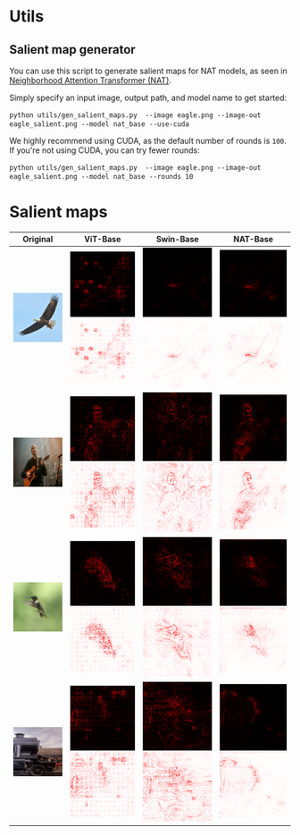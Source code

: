 # Utils

## Salient map generator
You can use this script to generate salient maps for NAT models, as seen in 
[Neighborhood Attention Transformer (NAT)](https://arxiv.org/abs/2204.07143).

Simply specify an input image, output path, and model name to get started:

```
python utils/gen_salient_maps.py  --image eagle.png --image-out eagle_salient.png --model nat_base --use-cuda
```

We highly recommend using CUDA, as the default number of rounds is `100`.
If you're not using CUDA, you can try fewer rounds:

```
python utils/gen_salient_maps.py  --image eagle.png --image-out eagle_salient.png --model nat_base --rounds 10
```

# Salient maps

| Original | ViT-Base | Swin-Base | NAT-Base |
|---|---|---|---|
| ![img0](../assets/nat/salient/img0.png) | ![img0-vit-dark](../assets/nat/salient/img0_vit_dark.png#gh-dark-mode-only)![img0-vit-light](../assets/nat/salient/img0_vit_light.png#gh-light-mode-only)  | ![img0-swin-dark](../assets/nat/salient/img0_swin_dark.png#gh-dark-mode-only)![img0-swin-light](../assets/nat/salient/img0_swin_light.png#gh-light-mode-only) | ![img0-nat-dark](../assets/nat/salient/img0_nat_dark.png#gh-dark-mode-only)![img0-nat-light](../assets/nat/salient/img0_nat_light.png#gh-light-mode-only) |
| ![img1](../assets/nat/salient/img1.png) | ![img1-vit-dark](../assets/nat/salient/img1_vit_dark.png#gh-dark-mode-only)![img1-vit-light](../assets/nat/salient/img1_vit_light.png#gh-light-mode-only)  | ![img1-swin-dark](../assets/nat/salient/img1_swin_dark.png#gh-dark-mode-only)![img1-swin-light](../assets/nat/salient/img1_swin_light.png#gh-light-mode-only) | ![img1-nat-dark](../assets/nat/salient/img1_nat_dark.png#gh-dark-mode-only)![img1-nat-light](../assets/nat/salient/img1_nat_light.png#gh-light-mode-only) |
| ![img2](../assets/nat/salient/img2.png) | ![img2-vit-dark](../assets/nat/salient/img2_vit_dark.png#gh-dark-mode-only)![img2-vit-light](../assets/nat/salient/img2_vit_light.png#gh-light-mode-only)  | ![img2-swin-dark](../assets/nat/salient/img2_swin_dark.png#gh-dark-mode-only)![img2-swin-light](../assets/nat/salient/img2_swin_light.png#gh-light-mode-only) | ![img2-nat-dark](../assets/nat/salient/img2_nat_dark.png#gh-dark-mode-only)![img2-nat-light](../assets/nat/salient/img2_nat_light.png#gh-light-mode-only) |
| ![img3](../assets/nat/salient/img3.png) | ![img3-vit-dark](../assets/nat/salient/img3_vit_dark.png#gh-dark-mode-only)![img3-vit-light](../assets/nat/salient/img3_vit_light.png#gh-light-mode-only)  | ![img3-swin-dark](../assets/nat/salient/img3_swin_dark.png#gh-dark-mode-only)![img3-swin-light](../assets/nat/salient/img3_swin_light.png#gh-light-mode-only) | ![img3-nat-dark](../assets/nat/salient/img3_nat_dark.png#gh-dark-mode-only)![img3-nat-light](../assets/nat/salient/img3_nat_light.png#gh-light-mode-only) |

